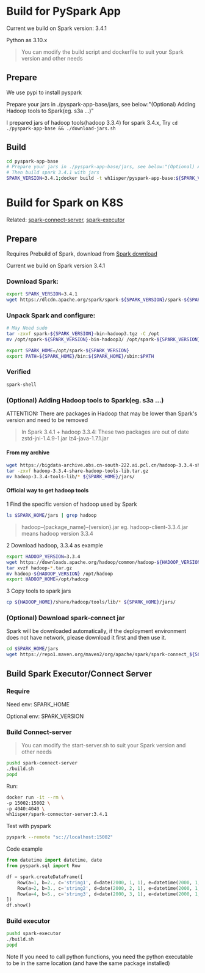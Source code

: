 # Build for PySpark App

Current we build on Spark version: 3.4.1

Python as 3.10.x

> You can modify the build script and dockerfile to suit your Spark version and other needs

## Prepare

We use pypi to install pyspark

Prepare your jars in ./pyspark-app-base/jars, see below:"(Optional) Adding Hadoop tools to Spark(eg. s3a ...)"

I prepared jars of hadoop tools(hadoop 3.3.4) for spark 3.4.x, Try `cd ./pyspark-app-base && ./download-jars.sh`

## Build 

```bash
cd pyspark-app-base
# Prepare your jars in ./pyspark-app-base/jars, see below:"(Optional) Adding Hadoop tools to Spark(eg. s3a ...)"
# Then build spark 3.4.1 with jars
SPARK_VERSION=3.4.1;docker build -t wh1isper/pyspark-app-base:${SPARK_VERSION} -f pyspark-app-base.Dockerfile --build-arg SPARK_VERSION=${SPARK_VERSION} .

```

# Build for Spark on K8S

Related: [spark-connect-server](./spark-connect-server),  [spark-executor](./spark-executor)

## Prepare

Requires Prebuild of Spark, download from [Spark download](https://spark.apache.org/downloads.html)

Current we build on Spark version 3.4.1

### Download Spark:

```bash
export SPARK_VERSION=3.4.1
wget https://dlcdn.apache.org/spark/spark-${SPARK_VERSION}/spark-${SPARK_VERSION}-bin-hadoop3.tgz
```

### Unpack Spark and configure:

```bash
# May Need sudo
tar -zxvf spark-${SPARK_VERSION}-bin-hadoop3.tgz -C /opt 
mv /opt/spark-${SPARK_VERSION}-bin-hadoop3/ /opt/spark-${SPARK_VERSION}

export SPARK_HOME=/opt/spark-${SPARK_VERSION}
export PATH=${SPARK_HOME}/bin:${SPARK_HOME}/sbin:$PATH 
```

### Verified

```bash
spark-shell
```

### (Optional) Adding Hadoop tools to Spark(eg. s3a ...)

ATTENTION: There are packages in Hadoop that may be lower than Spark's version and need to be removed

> In Spark 3.4.1 + hadoop 3.3.4: These two packages are out of date
> zstd-jni-1.4.9-1.jar
> lz4-java-1.7.1.jar

#### From my archive

```bash
wget https://bigdata-archive.obs.cn-south-222.ai.pcl.cn/hadoop-3.3.4-share-hadoop-tools-lib.tar.gz
tar -zxvf hadoop-3.3.4-share-hadoop-tools-lib.tar.gz
mv hadoop-3.3.4-tools-lib/* ${SPARK_HOME}/jars/
```

#### Official way to get hadoop tools

1 Find the specific version of hadoop used by Spark

```bash
ls $SPARK_HOME/jars | grep hadoop
```

> hadoop-{package_name}-{version}.jar
> eg. hadoop-client-3.3.4.jar means hadoop version 3.3.4

2 Download hadoop, 3.3.4 as example

```bash
export HADOOP_VERSION=3.3.4
wget https://downloads.apache.org/hadoop/common/hadoop-${HADOOP_VERSION}/hadoop-${HADOOP_VERSION}.tar.gz 
tar xvzf hadoop-*.tar.gz 
mv hadoop-${HADOOP_VERSION} /opt/hadoop
export HADOOP_HOME=/opt/hadoop
```

3 Copy tools to spark jars

```bash
cp ${HADOOP_HOME}/share/hadoop/tools/lib/* ${SPARK_HOME}/jars/
```

### (Optional) Download spark-connect jar

Spark will be downloaded automatically, if the deployment environment does not have network, please download it first and then use it.

```bash
cd $SPARK_HOME/jars
wget https://repo1.maven.org/maven2/org/apache/spark/spark-connect_${SCALA_VERSION}/${SPARK_VERSION}/spark-connect_${SCALA_VERSION}-${SPARK_VERSION}.jar
```

## Build Spark Executor/Connect Server

### Require

Need env: SPARK_HOME

Optional env: SPARK_VERSION

### Build Connect-server

> You can modify the start-server.sh to suit your Spark version and other needs

```bash
pushd spark-connect-server
./build.sh
popd
```

Run:

```bash
docker run -it --rm \
-p 15002:15002 \
-p 4040:4040 \
wh1isper/spark-connector-server:3.4.1
```

Test with pyspark

```bash
pyspark --remote "sc://localhost:15002"
```

Code example

```python
from datetime import datetime, date
from pyspark.sql import Row

df = spark.createDataFrame([
    Row(a=1, b=2., c='string1', d=date(2000, 1, 1), e=datetime(2000, 1, 1, 12, 0)),
    Row(a=2, b=3., c='string2', d=date(2000, 2, 1), e=datetime(2000, 1, 2, 12, 0)),
    Row(a=4, b=5., c='string3', d=date(2000, 3, 1), e=datetime(2000, 1, 3, 12, 0))
])
df.show()
```

### Build executor

```bash
pushd spark-executor
./build.sh
popd
```

Note If you need to call python functions, you need the python executable to be in the same location (and have the same package installed)
